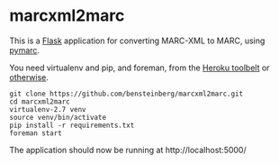 marcxml2marc
============

This is a [Flask](http://flask.pocoo.org/) application for converting MARC-XML to MARC, using [pymarc](https://github.com/edsu/pymarc). 

You need virtualenv and pip, and foreman, from the [Heroku toolbelt](https://toolbelt.heroku.com/) or [otherwise](https://github.com/ddollar/foreman).
```
git clone https://github.com/bensteinberg/marcxml2marc.git
cd marcxml2marc
virtualenv-2.7 venv
source venv/bin/activate
pip install -r requirements.txt
foreman start
```
The application should now be running at http://localhost:5000/